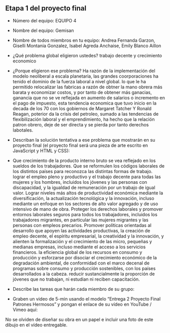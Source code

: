 ## Etapa 1 del proyecto final
- Número del equipo: EQUIPO 4
- Nombre del equipo: Gemisan
- Nombre de todos miembros en tu equipo: Andrea Fernanda Garzon, Giselli Montania Gonzalez, Isabel Agreda Anchaise, Emily Blanco Aillon
- ¿Qué problema global eligieron ustedes? trabajo  decente y crecimiento  economico
- ¿Porque eligieron ese problema? Ha razón de la implementación del modelo neoliberal a escala planetaria, las grandes coorporaciones ha tenido el dominio de la fuerza laboral a nivel global. lo que le ha permitido relocalizar las fabricas a razón de obtner la mano obrera más barata y economizar costos, y por tanto de obtener más ganacias, ganancia que no se ve reflejada en aumento de salarios o incremento en el pago de impuesto, esta tendencia economica que tuvo inicio en la decada de los 70 con los gobiernos de Margaret Tatcher Y Ronald Reagan, poterior da la crisis del petroleo, sumado a las tendencias de flexibilización laboral y el emprendimiento, ha hecho que la relación patron obrero, deje de ser directa y se pierda por tanto derechos labotales. 
- Describan la solución tentativa a ese problema que mostrarán en su proyecto final (el proyecto final será una pieza de arte escrito en JavaScript y HTML y CSS):
- Que crecimiento  de la producto interno bruto se vea reflejado en los sueldos de los trabajadores.
Que se reformulen los códigos laborales de los distintos países para reconozca las distintas formas de trabajo. 
lograr el empleo pleno y productivo y el trabajo decente para todas las mujeres y los hombres, incluidos los jóvenes y las personas con discapacidad, y la igualdad de remuneración por un trabajo de igual valor.
Lograr niveles más altos de productividad económica mediante la diversificación, la actualización tecnológica y la innovación, incluso mediante un enfoque en los sectores de alto valor agregado y de uso intensivo de mano de obra.
Proteger los derechos laborales y promover entornos laborales seguros para todos los trabajadores, incluidos los trabajadores migrantes, en particular las mujeres migrantes y las personas con empleos precarios.
Promover políticas orientadas al desarrollo que apoyen las actividades productivas, la creación de empleo decente, el espíritu empresarial, la creatividad y la innovación, y alienten la formalización y el crecimiento de las micro, pequeñas y medianas empresas, incluso mediante el acceso a los servicios financieros.
la eficiencia global de los recursos en consumo y producción y esforzarse por disociar el crecimiento económico de la degradación ambiental, de conformidad con el marco decenal de programas sobre consumo y producción sostenibles, con los países desarrollados a la cabeza.
reducir sustancialmente la proporción de jóvenes que no trabajan, ni estudian ni reciben capacitación.

- Describe las tareas que harán cada miembro de su grupo:
- Graben un video de 5-min usando el modelo “Entrega 2 Proyecto Final Patrones Hermosos” y pongan el enlace de su vídeo en YouTube / Vimeo aquí:

No se olviden de diseñar su obra en un papel e incluir una foto de este dibujo en el vídeo entregable.
